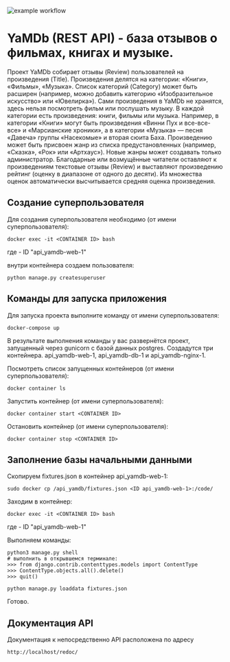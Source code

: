 ![example workflow](https://github.com/komediantto/yamdb_final/actions/workflows/main.yml/badge.svg)

# YaMDb (REST API) - база отзывов о фильмах, книгах и музыке.

Проект YaMDb собирает отзывы (Review) пользователей на произведения (Title). Произведения делятся на категории: «Книги», «Фильмы», «Музыка». Список категорий (Category) может быть расширен (например, можно добавить категорию «Изобразительное искусство» или «Ювелирка»).
Сами произведения в YaMDb не хранятся, здесь нельзя посмотреть фильм или послушать музыку.
В каждой категории есть произведения: книги, фильмы или музыка. Например, в категории «Книги» могут быть произведения «Винни Пух и все-все-все» и «Марсианские хроники», а в категории «Музыка» — песня «Давеча» группы «Насекомые» и вторая сюита Баха. Произведению может быть присвоен жанр из списка предустановленных (например, «Сказка», «Рок» или «Артхаус»). Новые жанры может создавать только администратор.
Благодарные или возмущённые читатели оставляют к произведениям текстовые отзывы (Review) и выставляют произведению рейтинг (оценку в диапазоне от одного до десяти). Из множества оценок автоматически высчитывается средняя оценка произведения.
 
## Создание суперпользователя

Для создания суперпользователя необходимо (от имени суперпользователя):

```
docker exec -it <CONTAINER ID> bash
```
где <CONTAINER ID> - ID "api_yamdb-web-1"


внутри контейнера создаем пользователя:

```
python manage.py createsuperuser
```


## Команды для запуска приложения

Для запуска проекта выполните команду от имени суперпользователя:

```
docker-compose up
```

В результате выполнения команды у вас развернётся проект, запущенный через gunicorn с базой данных postgres.
Создадутся три контейнера. api_yamdb-web-1, api_yamdb-db-1 и api_yamdb-nginx-1.

Посмотреть список запущенных контейнеров (от имени суперпользователя):

```
docker container ls
```

Запустить контейнер (от имени суперпользователя):

```
docker container start <CONTAINER ID>
```

Остановить контейнер (от имени суперпользователя):

```
docker container stop <CONTAINER ID>
```

## Заполнение базы начальными данными

Скопируем fixtures.json в контейнер api_yamdb-web-1:

```
sudo docker cp /api_yamdb/fixtures.json <ID api_yamdb-web-1>:/code/ 
```

Заходим в контейнер:

```
docker exec -it <CONTAINER ID> bash
```
где <CONTAINER ID> - ID "api_yamdb-web-1"


Выполняем команды:

```
python3 manage.py shell  
# выполнить в открывшемся терминале:
>>> from django.contrib.contenttypes.models import ContentType
>>> ContentType.objects.all().delete()
>>> quit()

python manage.py loaddata fixtures.json 
```

Готово.

## Документация API

Документация к непосредственно API расположена по адресу

```
http://localhost/redoc/
```


